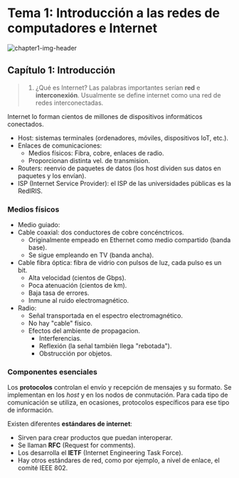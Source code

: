 # Tema 1: Introducción a las redes de computadores e Internet

![chapter1-img-header](https://www.nicepng.com/png/full/116-1167391_7-caractersticas-de-internet-y-las-redes-sociales.png)

## Capítulo 1: Introducción
> 1. ¿Qué es Internet?
> Las palabras importantes serían **red** e **interconexión**.
> Usualmente se define internet como una red de redes interconectadas.

Internet lo forman cientos de millones de dispositivos informáticos conectados.

* Host: sistemas terminales (ordenadores, móviles, dispositivos IoT, etc.).
* Enlaces de comunicaciones:
    * Medios físicos: Fibra, cobre, enlaces de radio.
    * Proporcionan distinta vel. de transmision.
* Routers: reenvio de paquetes de datos (los host dividen sus datos en paquetes y los envían).
* ISP (Internet Service Provider): el ISP de las universidades públicas es la RedIRIS.

### Medios físicos
* Medio guiado:
* Cable coaxial: dos conductores de cobre concénctricos.
    * Originalmente empeado en Ethernet como medio compartido (banda base).
    * Se sigue empleando en TV (banda ancha).
* Cable fibra óptica: fibra de vidrio con pulsos de luz, cada pulso es un bit.
    * Alta velocidad (cientos de Gbps).
    * Poca atenuación (cientos de km).
    * Baja tasa de errores.
    * Inmune al ruido electromagnético.
* Radio:
    * Señal transportada en el espectro electromagnético.
    * No hay "cable" físico.
    * Efectos del ambiente de propagacion.
        * Interferencias.
        * Reflexión (la señal también llega "rebotada").
        * Obstrucción por objetos.

### Componentes esenciales
Los **protocolos** controlan el envío y recepción de mensajes y su formato. Se implementan en los *host* y en los nodos de conmutación. Para cada tipo de comunicación se utiliza, en ocasiones, protocolos específicos para ese tipo de información.

Existen diferentes **estándares de internet**:
* Sirven para crear productos que puedan interoperar.
* Se llaman **RFC** (Request for comments).
* Los desarrolla el **IETF** (Internet Engineering Task Force).
* Hay otros estándares de red, como por ejemplo, a nivel de enlace, el comité IEEE 802.
